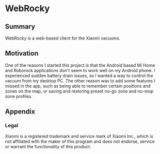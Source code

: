 # WebRocky

## Summary 
WebRocky is a web-based client for the Xiaomi vacuums.

## Motivation
One of the reasons I started this project is that the Android based Mi Home and Roborock applications don't seem to work well on my Android phone. I experienced sudden battery drain issues, so I wanted a way to control the vacuum from my desktop PC.
The other reason was to add some features I missed in the app, such as being able to remember certain positions and zones on the map, or saving and restoring preset no-go zone and no-mop zone profiles.


## Appendix
### Legal

Xiaomi is a registered trademark and service mark of Xiaomi Inc., which is not 
affiliated with the maker of this program and does not endorse, service or 
warrant the functionality of this product.
